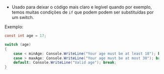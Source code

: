 - Usado para deixar o código mais claro e legível quando por exemplo, temos muitas condições de `if` que podem podem ser substituídas por um switch.

Exemplo:

```C#
const int age = 17;

switch (age)  
{  
    case < minAge: Console.WriteLine("Your age must be at least 18"); break;  
    case > maxAge: Console.WriteLine("Your age must be at most 30"); break;  
    default: Console.WriteLine("Valid age"); break;  
}
```